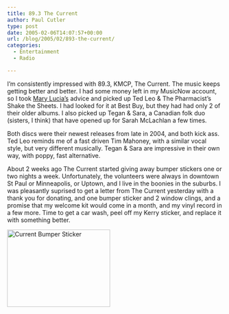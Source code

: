 ```yaml
---
title: 89.3 The Current
author: Paul Cutler
type: post
date: 2005-02-06T14:07:57+00:00
url: /blog/2005/02/893-the-current/
categories:
  - Entertainment
  - Radio

---
```

I&#8217;m consistently impressed with 89.3, KMCP, The Current. The music keeps getting better and better. I had some money left in my MusicNow account, so I took [Mary Lucia&#8217;s][1] advice and picked up Ted Leo & The Pharmacist&#8217;s Shake the Sheets. I had looked for it at Best Buy, but they had had only 2 of their older albums. I also picked up Tegan & Sara, a Canadian folk duo (sisters, I think) that have opened up for Sarah McLachlan a few times.

Both discs were their newest releases from late in 2004, and both kick ass. Ted Leo reminds me of a fast driven Tim Mahoney, with a similar vocal style, but very different musically. Tegan & Sara are impressive in their own way, with poppy, fast alternative.

About 2 weeks ago The Current started giving away bumper stickers one or two nights a week. Unfortunately, the volunteers were always in downtown St Paul or Minneapolis, or Uptown, and I live in the boonies in the suburbs. I was pleasantly suprised to get a letter from The Current yesterday with a thank you for donating, and one bumper sticker and 2 window clings, and a promise that my welcome kit would come in a month, and my vinyl record in a few more. Time to get a car wash, peel off my Kerry sticker, and replace it with something better.

[<img src="https://i2.wp.com/photos3.flickr.com/4350138_726b5404b0_m.jpg?resize=240%2C180" width="240" height="180" alt="Current Bumper Sticker" data-recalc-dims="1" />][2]

 [1]: http://minnesota.publicradio.org/radio/services/thecurrent/staff.php
 [2]: http://www.flickr.com/photos/silwenae/4350138/ "Photo Sharing"